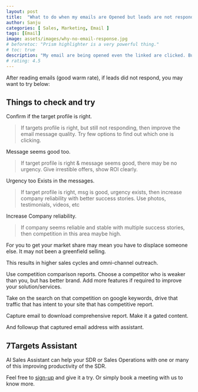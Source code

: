 ```yaml
---
layout: post
title:  "What to do when my emails are Opened but leads are not responding"
author: Sanju
categories: [ Sales, Marketing, Email ]
tags: [Email]
image: assets/images/why-no-email-response.jpg
# beforetoc: "Prism highlighter is a very powerful thing."
# toc: true
description: "My email are being opened even the linked are clicked. But not getting response. What should I do ? "
# rating: 4.5
---
```


After reading emails (good warm rate), if leads did not respond, you may want to try below:

## Things to check and try
Confirm if the target profile is right. 
> If targets profile is right, but still not responding, then improve the email message quality. Try few options to find out which one is clicking.

Message seems good too.
> If target profile is right & message seems good, there may be no urgency. Give irrestible offers, show ROI clearly. 

Urgency too Exists in the messages.
> If target profile is right, msg is good, urgency exists, then increase company reliability with better success stories. Use photos, testimonials, videos, etc

Increase Company reliability.
> If company seems reliable and stable with multiple success stories, then competition in this area maybe high. 

For you to get your market share may mean you have to displace someone else. It may not been a greenfield selling.  

This results in higher sales cycles and omni-channel outreach. 

Use competition comparison reports. Choose a competitor who is weaker than you, but has better brand. Add more features if required to improve your solution/services.

Take on the search on that competition on google keywords, drive that traffic that has intent to your site that has competitive report. 

Capture email to download comprehensive report. Make it a gated content.

And followup that captured email address with assistant.

## 7Targets Assistant
AI Sales Assistant can help your SDR or Sales Operations with one or many of this improving productivity of the SDR.

Feel free to [sign-up](https://7targets.ai/sign-up.html?utm_medium=zoho-vs-7ts&utm_source=7tsblogs) and give it a try. Or simply book a meeting with us to know more.
